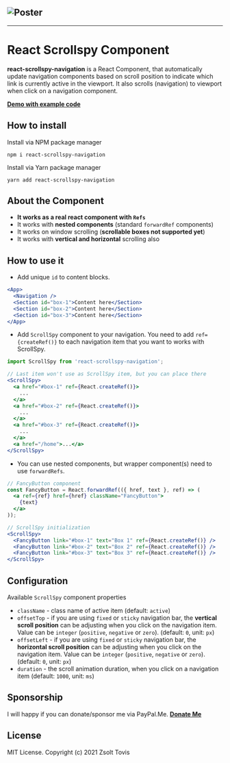 ## ![Poster](https://repository-images.githubusercontent.com/336935487/e0708600-6af3-11eb-8e89-142c76406aef)

---

# React Scrollspy Component

**react-scrollspy-navigation** is a React Component, that automatically update navigation components based on scroll position to indicate which link is currently active in the viewport. It also scrolls (navigation) to viewport when click on a navigation component.

**[Demo with example code](https://mvzn2.csb.app/)**

## How to install

Install via NPM package manager

```
npm i react-scrollspy-navigation
```

Install via Yarn package manager

```
yarn add react-scrollspy-navigation
```

## About the Component

- **It works as a real react component with `Refs`**
- It works with **nested components** (standard `forwardRef` components)
- It works on window scrolling (**scrollable boxes not supported yet**)
- It works with **vertical and horizontal** scrolling also

## How to use it

- Add unique `id` to content blocks.

```jsx
<App>
  <Navigation />
  <Section id="box-1">Content here</Section>
  <Section id="box-2">Content here</Section>
  <Section id="box-3">Content here</Section>
</App>
```

- Add `ScrollSpy` component to your navigation. You need to add `ref={createRef()}` to each navigation item that you want to works with ScrollSpy.

```jsx
import ScrollSpy from 'react-scrollspy-navigation';
```

```jsx
// Last item won't use as ScrollSpy item, but you can place there
<ScrollSpy>
  <a href="#box-1" ref={React.createRef()}>
    ...
  </a>
  <a href="#box-2" ref={React.createRef()}>
    ...
  </a>
  <a href="#box-3" ref={React.createRef()}>
    ...
  </a>
  <a href="/home">...</a>
</ScrollSpy>
```

- You can use nested components, but wrapper component(s) need to use `forwardRefs`.

```jsx
// FancyButton component
const FancyButton = React.forwardRef(({ href, text }, ref) => (
  <a ref={ref} href={href} className="FancyButton">
    {text}
  </a>
));
```

```jsx
// ScrollSpy initialization
<ScrollSpy>
  <FancyButton link="#box-1" text="Box 1" ref={React.createRef()} />
  <FancyButton link="#box-2" text="Box 2" ref={React.createRef()} />
  <FancyButton link="#box-3" text="Box 3" ref={React.createRef()} />
</ScrollSpy>
```

## Configuration

Available `ScrollSpy` component properties

- `className` - class name of active item (default: `active`)
- `offsetTop` - if you are using `fixed` or `sticky` navigation bar, the **vertical scroll position** can be adjusting when you click on the navigation item. Value can be `integer` (`positive`, `negative` or `zero`). (default: `0`, unit: `px`)
- `offsetLeft` - if you are using `fixed` or `sticky` navigation bar, the **horizontal scroll position** can be adjusting when you click on the navigation item. Value can be `integer` (`positive`, `negative` or `zero`). (default: `0`, unit: `px`)
- `duration` - the scroll animation duration, when you click on a navigation item (default: `1000`, unit: `ms`)

## Sponsorship

I will happy if you can donate/sponsor me via PayPal.Me. **[Donate Me](https://paypal.me/toviszsolt)**

## License

MIT License. Copyright (c) 2021 Zsolt Tovis
